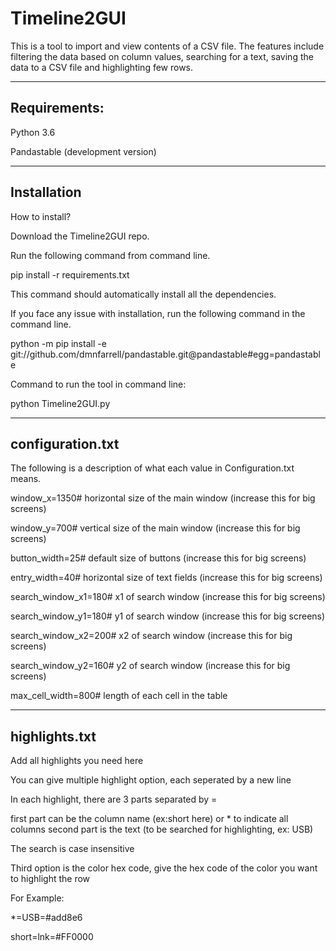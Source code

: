 # Timeline2GUI
This is a tool to import and view contents of a CSV file.
The features include filtering the data based on column values, searching for a text, saving the data to a CSV file and highlighting few rows.

-------------------------
Requirements:
-------------------------
Python 3.6

Pandastable (development version)

-----------------------
Installation
-----------------------

How to install?

Download the Timeline2GUI repo. 

Run the following command from command line.

pip install -r requirements.txt

This command should automatically install all the dependencies.

If you face any issue with installation, run the following command in the command line.

python -m pip install -e git://github.com/dmnfarrell/pandastable.git@pandastable#egg=pandastable


Command to run the tool in command line:

python Timeline2GUI.py

--------------------
configuration.txt
------------------
The following is a description of what each value in Configuration.txt means.

window_x=1350# horizontal size of the main window (increase this for big screens)

window_y=700# vertical size of the main window (increase this for big screens)

button_width=25# default size of buttons (increase this for big screens)

entry_width=40# horizontal size of text fields (increase this for big screens)

search_window_x1=180# x1 of search window (increase this for big screens)

search_window_y1=180# y1 of search window (increase this for big screens)

search_window_x2=200# x2 of search window (increase this for big screens)

search_window_y2=160# y2 of search window (increase this for big screens)

max_cell_width=800# length of each cell in the table

--------------------
highlights.txt
------------------
Add all highlights you need here

You can give multiple highlight option, each seperated by a new line

In each highlight, there are 3 parts separated by =

first part can be the column name (ex:short here) or * to indicate all columns
second part is the text (to be searched for highlighting, ex: USB)

The search is case insensitive

Third option is the color hex code, give the hex code of the color you want to highlight the row

For Example:

*=USB=#add8e6

short=lnk=#FF0000
